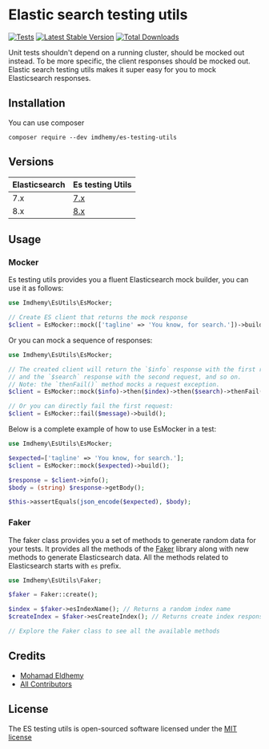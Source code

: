 # Elastic search testing utils

[![Tests](https://github.com/imdhemy/es-testing-utils/actions/workflows/tests.yml/badge.svg)](https://github.com/imdhemy/es-testing-utils/actions/workflows/tests.yml) [![Latest Stable Version](https://poser.pugx.org/imdhemy/es-testing-utils/v/stable)](https://packagist.org/packages/imdhemy/es-testing-utils) [![Total Downloads](https://poser.pugx.org/imdhemy/es-testing-utils/downloads)](https://packagist.org/packages/imdhemy/es-testing-utils)

Unit tests shouldn't depend on a running cluster, should be mocked out instead.
To be more specific, the client
responses should be mocked out. Elastic search testing utils makes it super easy
for you to mock Elasticsearch
responses.

## Installation

You can use composer

```
composer require --dev imdhemy/es-testing-utils
```

## Versions

| Elasticsearch | Es testing Utils                                            |
|---------------|-------------------------------------------------------------|
| 7.x           | [7.x](https://github.com/imdhemy/es-testing-utils/tree/7.x) |
| 8.x           | [8.x](https://github.com/imdhemy/es-testing-utils/tree/8.x) |

## Usage

### Mocker

Es testing utils provides you a fluent Elasticsearch mock builder, you can use
it as follows:

```php
use Imdhemy\EsUtils\EsMocker;

// Create ES client that returns the mock response
$client = EsMocker::mock(['tagline' => 'You know, for search.'])->build();

```

Or you can mock a sequence of responses:

```php
use Imdhemy\EsUtils\EsMocker;

// The created client will return the `$info` response with the first request,
// and the `$search` response with the second request, and so on.
// Note: the `thenFail()` method mocks a request exception.
$client = EsMocker::mock($info)->then($index)->then($search)->thenFail($error)->build();

// Or you can directly fail the first request:
$client = EsMocker::fail($message)->build();

```

Below is a complete example of how to use EsMocker in a test:

```php
use Imdhemy\EsUtils\EsMocker;

$expected=['tagline' => 'You know, for search.'];
$client = EsMocker::mock($expected)->build();

$response = $client->info();
$body = (string) $response->getBody();

$this->assertEquals(json_encode($expected), $body);
```

### Faker

The faker class provides you a set of methods to generate random data for
your tests. It provides all the methods of the [Faker]() library along with
new methods to generate Elasticsearch data. All the methods related to
Elasticsearch starts with `es` prefix.

```php
use Imdhemy\EsUtils\Faker;

$faker = Faker::create();

$index = $faker->esIndexName(); // Returns a random index name
$createIndex = $faker->esCreateIndex(); // Returns create index response body

// Explore the Faker class to see all the available methods
```

## Credits

- [Mohamad Eldhemy](https://imdhemy.com)
- [All Contributors](https://github.com/imdhemy/es-testing-utils/graphs/contributors)

## License

The ES testing utils is open-sourced software licensed under
the [MIT license](/LICENSE)
